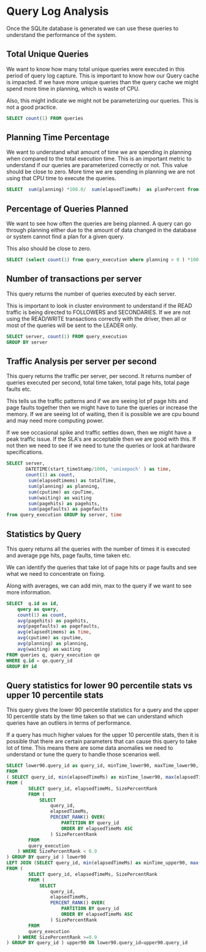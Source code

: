 # Query Log Analysis

Once the SQLite database is generated we can use these queries to understand the performance of the system.

## Total Unique Queries

We want to know how many total unique queries were executed in this period of query log capture.
This is important to know how our Query cache is impacted. If we have more unique
queries than the query cache we might spend more time in planning, which is waste of CPU.

Also, this might indicate we might not be parameterizing our queries. This is not a good practice.

``` sql
SELECT count(1) FROM queries
```

## Planning Time Percentage

We want to understand what amount of time we are spending in planning when compared to the total execution time. 
This is an important metric to understand if our queries are parameterized correctly or not. 
This value should be close to zero. More time we are spending in planning
we are not using that CPU time to execute the queries.

``` sql
SELECT  sum(planning) *100.0/  sum(elapsedTimeMs)  as planPercent from query_execution   
```

## Percentage of Queries Planned

We want to see how often the queries are being planned. A query can go through planning either due to the amount of data changed in the database or 
system cannot find a plan for a given query. 

This also should be close to zero. 

``` sql
SELECT (select count(1) from query_execution where planning > 0 ) *100.0/ (select count(1) from query_execution) as planPercent
```

## Number of transactions per server

This query returns the number of queries executed by each server. 

This is important to look in cluster environment to understand if the READ traffic is 
being directed to FOLLOWERS and SECONDARIES. If we are not using the READ/WRITE
transactions correctly with the driver, then all or most of the queries will be sent to
the LEADER only. 

````sql
SELECT server, count(1) FROM query_execution 
GROUP BY server
````

## Traffic Analysis per server per second

This query returns the traffic per server, per second. It returns number of queries 
executed per second, total time taken, total page hits, total page faults etc.

This tells us the traffic patterns and if we are seeing lot pf page hits and page faults 
together then we might have to tune the queries or increase the memory. If we are seeing lot of waiting, then it 
is possible we are cpu bound and may need more computing power. 

If we see occasional spike and traffic settles down, then we might have a peak traffic issue.
If the SLA's are acceptable then we are good with this. If not then we need to see if
we need to tune the queries or look at hardware specifications. 

````sql
SELECT server, 
       DATETIME(start_timeStamp/1000, 'unixepoch' ) as time, 
       count(1) as count, 
        sum(elapsedtimems) as totalTime, 
        sum(planning) as planning, 
        sum(cputime) as cpuTime, 
        sum(waiting) as waiting
        sum(pagehits) as pagehits, 
        sum(pagefaults) as pagefaults 
from query_execution GROUP by server, time

````

## Statistics by Query

This query returns all the queries with the number of times it is executed
and average pge hits, page faults, time taken etc.

We can identify the queries that take lot of page hits or page faults and see
what we need to concentrate on fixing. 

Along with averages, we can add min, max to the query if we want to see more information.

````sql
SELECT  q.id as id,
    query as query,
    count(1) as count,
    avg(pagehits) as pagehits,
    avg(pagefaults) as pagefaults,
    avg(elapsedtimems) as time,
    avg(cputime) as cputime,
    avg(planning) as planning,
    avg(waiting) as waiting
FROM queries q, query_execution qe
WHERE q.id = qe.query_id 
GROUP BY id
````

## Query statistics for lower 90 percentile stats vs upper 10 percentile stats

This query gives the lower 90 percentile statistics for a query and the upper 10 percentile stats 
by the time taken so that we can understand which queries have an outliers in terms of performance.

If a query has much higher values for the upper 10 percentile stats, then it is possible 
that there are certain parameters that can cause this query to take lot of time. This means
there are some data anomalies we need to understand or tune the query to handle those scenarios well.

````sql 
SELECT lower90.query_id as query_id, minTime_lower90, maxTime_lower90, avgTime_lower90, count_lower90, minTime_upper90, maxTime_upper90, avgTime_upper90, count_upper90
FROM 
( SELECT query_id, min(elapsedTimeMs) as minTime_lower90, max(elapsedTimeMs) as maxTime_lower90, avg(elapsedTimeMs) as avgTime_lower90, count(1) as count_lower90
FROM (
		SELECT query_id, elapsedTimeMs, SizePercentRank
		FROM (
			SELECT
				query_id,
				elapsedTimeMs,
				PERCENT_RANK() OVER( 
					PARTITION BY query_id
					ORDER BY elapsedTimeMs ASC
				) SizePercentRank
		FROM
		query_execution
	) WHERE SizePercentRank < 0.9
) GROUP BY query_id ) lower90
LEFT JOIN (SELECT query_id, min(elapsedTimeMs) as minTime_upper90, max(elapsedTimeMs) as maxTime_upper90, avg(elapsedTimeMs) as avgTime_upper90, count(1) as count_upper90
FROM (
		SELECT query_id, elapsedTimeMs, SizePercentRank
		FROM (
			SELECT
				query_id,
				elapsedTimeMs,
				PERCENT_RANK() OVER( 
					PARTITION BY query_id
					ORDER BY elapsedTimeMs ASC
				) SizePercentRank
		FROM
		query_execution
	) WHERE SizePercentRank >=0.9
) GROUP BY query_id ) upper90 ON lower90.query_id=upper90.query_id
````